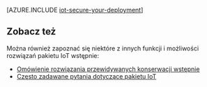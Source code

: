 <properties
 pageTitle="Zabezpieczanie wdrożenia Internet rzeczy | Microsoft Azure"
 description="W tym artykule szczegółowe informacje dotyczące zabezpieczania wdrożenia IoT"
 services=""
 suite="iot-suite"
 documentationCenter=""
 authors="YuriDio"
 manager="timlt"
 editor=""/>

<tags
 ms.service="iot-suite"
 ms.devlang="na"
 ms.topic="article"
 ms.tgt_pltfrm="na"
 ms.workload="na"
 ms.date="10/17/2016"
 ms.author="yurid"/>

[AZURE.INCLUDE [iot-secure-your-deployment](../../includes/iot-secure-your-deployment.md)]

## <a name="see-also"></a>Zobacz też

Można również zapoznać się niektóre z innych funkcji i możliwości rozwiązań pakietu IoT wstępnie:

- [Omówienie rozwiązania przewidywanych konserwacji wstępnie][lnk-predictive-overview]
- [Często zadawane pytania dotyczące pakietu IoT][lnk-faq]

[lnk-predictive-overview]: iot-suite-predictive-overview.md
[lnk-faq]: iot-suite-faq.md